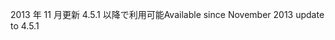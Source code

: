 <span data-ttu-id="f0308-101">2013 年 11 月更新 4.5.1 以降で利用可能</span><span class="sxs-lookup"><span data-stu-id="f0308-101">Available since November 2013 update to 4.5.1</span></span>
